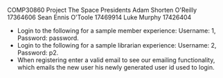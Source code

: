 COMP30860 Project
The Space Presidents
Adam Shorten O'Reilly 17364606
Sean Ennis O'Toole 17469914
Luke Murphy 17426404


- Login to the following for a sample member experience: Username: 1, Password: password.
- Login to the following for a sample librarian experience: Username: 2, Password: p2.
- When registering enter a valid email to see our emailing functionality, which emails the new user his newly generated user id used to login.